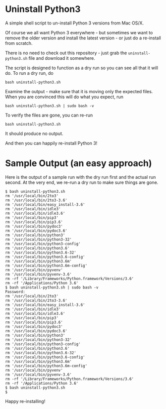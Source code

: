 Uninstall Python3
=================

A simple shell script to un-install Python 3 versions from Mac OS/X.

Of course we all want Python 3 everywhere - but sometimes we want to remove the older version and install
the latest version - or just do a re-install from scratch.   

There is no need to check out this repository - just grab the `uninstall-python3.sh` file and download it
somewhere.

The script is designed to function as a dry run so you can see all that it will do.   To run a dry run, do

    bash uninstall-python3.sh

Examine the output - make sure that it is moving only the expected files.  When you are convinced this will do what you expect, run

    bash uninstall-python3.sh | sudo bash -v

To verify the files are gone, you can re-run

    bash uninstall-python3.sh

It should produce no output.

And then you can happily re-install Python 3!
 
Sample Output (an easy approach)
=============
 
Here is the output of a sample run with the dry run first and the actual run second.  At the very
end, we re-run a dry run to make sure things are gone.
 
    $ bash uninstall-python3.sh
    rm '/usr/local/bin/2to3'
    rm '/usr/local/bin/2to3-3.6'
    rm '/usr/local/bin/easy_install-3.6'
    rm '/usr/local/bin/idle3'
    rm '/usr/local/bin/idle3.6'
    rm '/usr/local/bin/pip3'
    rm '/usr/local/bin/pip3.6'
    rm '/usr/local/bin/pydoc3'
    rm '/usr/local/bin/pydoc3.6'
    rm '/usr/local/bin/python3'
    rm '/usr/local/bin/python3-32'
    rm '/usr/local/bin/python3-config'
    rm '/usr/local/bin/python3.6'
    rm '/usr/local/bin/python3.6-32'
    rm '/usr/local/bin/python3.6-config'
    rm '/usr/local/bin/python3.6m'
    rm '/usr/local/bin/python3.6m-config'
    rm '/usr/local/bin/pyvenv'
    rm '/usr/local/bin/pyvenv-3.6'
    rm -rf '/Library/Frameworks/Python.framework/Versions/3.6'
    rm -rf '/Applications/Python 3.6'
    $ bash uninstall-python3.sh | sudo bash -v
    Password:
    rm '/usr/local/bin/2to3'
    rm '/usr/local/bin/2to3-3.6'
    rm '/usr/local/bin/easy_install-3.6'
    rm '/usr/local/bin/idle3'
    rm '/usr/local/bin/idle3.6'
    rm '/usr/local/bin/pip3'
    rm '/usr/local/bin/pip3.6'
    rm '/usr/local/bin/pydoc3'
    rm '/usr/local/bin/pydoc3.6'
    rm '/usr/local/bin/python3'
    rm '/usr/local/bin/python3-32'
    rm '/usr/local/bin/python3-config'
    rm '/usr/local/bin/python3.6'
    rm '/usr/local/bin/python3.6-32'
    rm '/usr/local/bin/python3.6-config'
    rm '/usr/local/bin/python3.6m'
    rm '/usr/local/bin/python3.6m-config'
    rm '/usr/local/bin/pyvenv'
    rm '/usr/local/bin/pyvenv-3.6'
    rm -rf '/Library/Frameworks/Python.framework/Versions/3.6'
    rm -rf '/Applications/Python 3.6'
    $ bash uninstall-python3.sh
    $

Happy re-installing!
